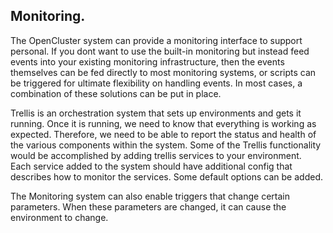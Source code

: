 ## Monitoring.

The OpenCluster system can provide a monitoring interface to support personal.   If you dont want to use the built-in monitoring but instead feed events into your existing monitoring infrastructure, then the events themselves can be fed directly to most monitoring systems, or scripts can be triggered for ultimate flexibility on handling events.  In most cases, a combination of these solutions can be put in place.

Trellis is an orchestration system that sets up environments and gets it running.    Once it is running, we need to know that everything is working as expected. 
Therefore, we need to be able to report the status and health of the various components within the system.
Some of the Trellis functionality would be accomplished by adding trellis services to your environment.  
Each service added to the system should have additional config that describes how to monitor the services.  Some default options can be added.

The Monitoring system can also enable triggers that change certain parameters.  When these parameters are changed, it can cause the environment to change.


